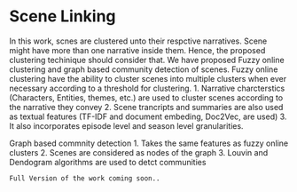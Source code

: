 # Scene Linking
In this work, scnes are clustered unto their respctive narratives.
Scene might have more than one narrative inside them. Hence, the proposed clustering techinique should consider that.
We have proposed Fuzzy online clustering and graph based community detection of scenes.
Fuzzy online clustering have the ability to cluster scenes into multiple clusters when ever necessary according to a threshold for clustering.
	1. Narrative charcterstics (Characters, Entities, themes, etc.) are used to cluster scenes according to the narrative they convey
	2. Scene trancripts and summaries are also used as textual features (TF-IDF and document embeding, Doc2Vec, are used)
	3. It also incorporates episode level and season level granularities.
	
Graph based commnity detection
	1. Takes the same features as fuzzy online clusters
	2. Scenes are considered as nodes of the graph
	3. Louvin and Dendogram algorithms are used to detct communities 
	
	
	Full Version of the work coming soon..
